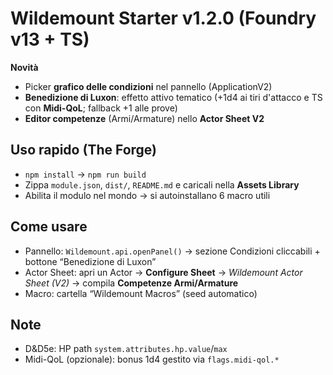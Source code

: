 # Wildemount Starter v1.2.0 (Foundry v13 + TS)

**Novità**
- Picker **grafico delle condizioni** nel pannello (ApplicationV2)
- **Benedizione di Luxon**: effetto attivo tematico (+1d4 ai tiri d'attacco e TS con **Midi-QoL**; fallback +1 alle prove)
- **Editor competenze** (Armi/Armature) nello **Actor Sheet V2**

## Uso rapido (The Forge)
- `npm install` → `npm run build`
- Zippa `module.json`, `dist/`, `README.md` e caricali nella **Assets Library**
- Abilita il modulo nel mondo → si autoinstallano 6 macro utili

## Come usare
- Pannello: `Wildemount.api.openPanel()` → sezione Condizioni cliccabili + bottone “Benedizione di Luxon”
- Actor Sheet: apri un Actor → **Configure Sheet** → *Wildemount Actor Sheet (V2)* → compila **Competenze Armi/Armature**
- Macro: cartella “Wildemount Macros” (seed automatico)

## Note
- D&D5e: HP path `system.attributes.hp.value`/`max`
- Midi-QoL (opzionale): bonus 1d4 gestito via `flags.midi-qol.*`
